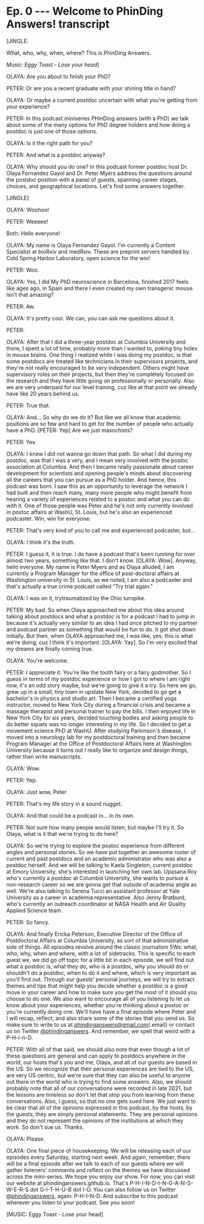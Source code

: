 # Ep. 0 --- Welcome to PhinDing Answers! transcript

[JINGLE:

What, who, why, when, where? This is PhinDing Answers.

*Music: Eggy Toast - Lose your head*]

OLAYA: Are you about to finish your PhD?

PETER: Or are you a recent graduate with your shining title in hand?

OLAYA: Or maybe a current postdoc uncertain with what you're getting from your experience?

PETER: In this podcast miniseries PHinDing answers (with a PhD) we talk about some of the many options for PhD degree holders and how doing a postdoc is just one of those options.

OLAYA: Is it the right path for you?

PETER: And what is a postdoc anyway?

OLAYA: Why should you do one? In this podcast former postdoc host Dr. Olaya Fernandez Gayol and Dr. Peter Myers address the questions around the postdoc position with a panel of guests, spanning career stages, choices, and geographical locations. Let's find some answers together.

[JINGLE]

OLAYA: Woohoo!

PETER: Weeeee!

Both: Hello everyone!

OLAYA: My name is Olaya Fernandez Gayol. I'm currently a Content Specialist at bioRxiv and medRxiv. These are preprint servers handled by Cold Spring Harbor Laboratory, open science for the win!

PETER: Woo.

OLAYA: Yes, I did My PhD neuroscience in Barcelona, finished 2017 feels like ages ago, in Spain and there I even created my own transgenic mouse. Isn't that amazing?

PETER: Aw.

OLAYA: It's pretty cool. We can, you can ask me questions about it.

PETER: <laugh>

OLAYA: After that I did a three-year postdoc at Columbia University and there, I spent a lot of time, probably more than I wanted to, poking tiny holes in mouse brains. One thing I realized while I was doing my postdoc, is that some postdocs are treated like technicians in their supervisors projects, and they're not really encouraged to be very independent. Others might have supervisory roles on their projects, but then they're completely focused on the research and they have little going on professionally or personally. Also we are very underpaid for our level training, cuz like at that point we already have like 20 years behind us.

PETER: True that.

OLAYA: <laugh> And... So why do we do it? But like we all know that academic positions are so few and hard to get for the number of people who actually have a PhD. [PETER: Yep] Are we just masochists?

PETER: Yes

OLAYA: <laugh> I knew I did not wanna go down that path. So what I did during my postdoc, was that I was a very, and I mean very involved with the postoc association at Columbia. And then I became really passionate about career development for scientists and opening people's minds about discovering all the careers that you can pursue as a PhD holder. And hence, this podcast was born. I saw this as an opportunity to leverage the network I had built and then reach many, many more people who might benefit from hearing a variety of experiences related to a postoc and what you can do with it. One of those people was Peter and he's not only currently involved in postoc affairs at WashU, St. Louis, but he's also an experienced podcaster. Win, win for everyone. <laugh>

PETER: That's very kind of you to call me and experienced podcaster, but...

OLAYA: I think it's the truth.

PETER: <laugh> I guess it, it is true. I do have a podcast that's been running for over almost two years, something like that. I don't know. [OLAYA: Wow]. Anyway, hello everyone. My name is Peter Myers and as Olaya alluded, I am currently a Program Manager for the office of post-doctoral affairs at Washington university in St. Louis, as we noted, I am also a podcaster and that's actually a true crime podcast called "Try trial again."

OLAYA: I was on it, trytraumatized by the Ohio turnpike.

PETER: <laugh> My bad. So when Olaya approached me about this idea around talking about postdocs and what a postdoc is for a podcast I had to jump in because it's actually very similar to an idea I had once pitched to my partner and podcast partner as something that would be fun to do. It got shut down initially. But then, when OLAYA approached me, I was like, yes, this is what we're doing, cuz I think it's important. [OLAYA: Yay]. So I'm very excited that my dreams are finally coming true.

OLAYA: You're welcome.

PETER: I appreciate it. You're like the tooth fairy or a fairy godmother. So I guess in terms of my postdoc experience or how I got to where I am right now, it's an odd story maybe, but we're going to give it a try. So here we go, grew up in a small, tiny town in upstate New York, decided to go get a bachelor's in physics and studio art. Then I became a certified yoga instructor, moved to New York City during a financial crisis and became a massage therapist and personal trainer to pay the bills. I then enjoyed life in New York City for six years, decided touching bodies and asking people to do better squats was no longer interesting in my life. So I decided to get a movement science PhD at WashU. After studying Parkinson's disease, I moved into a neurology lab for my postdoctoral training and then became Program Manager at the Office of Postdoctoral Affairs here at Washington University because it turns out I really like to organize and design things, rather than write manuscripts.

OLAYA: Wow.

PETER: Yep.

OLAYA: Just wow, Peter <laugh>

PETER: <laugh> That's my life story in a sound nugget.

OLAYA: And that could be a podcast in... in its own. <laugh>

PETER: Not sure how many people would listen, but maybe I'll try it. So Olaya, what is it that we're trying to do here?

OLAYA: So we're trying to explore the postoc experience from different angles and personal stories. So we have put together an awesome roster of current and past postdocs and an academic administrator who was also a postdoc herself. And we will be talking to Kaela Singleton, current postdoc at Emory University, she's interested in launching her own lab. Upasana Roy who's currently a postdoc at Columbia University, she wants to pursue a non-research career so we are gonna get that outside of academia angle as well. We're also talking to Serena Tucci an assistant professor at Yale University as a career in academia representative. Also Jenny Bratburd, who's currently an outreach coordinator at NASA Health and Air Quality Applied Science team.

PETER: So fancy.

OLAYA: <laugh> And finally Ericka Peterson, Executive Director of the Office of Postdoctoral Affairs at Columbia University, as sort of that administrative side of things. All episodes revolve around the classic journalism 5Ws: what, who, why, when and where, with a lot of sidetracks. This is specific to each guest <laugh> we, we did go off topic for a little bit in each episode, <laugh> we will find out what a postdoc is, what they do, who is a postdoc, why you should do or shouldn't do a postdoc, when to do it and where, which is very important as you'll find out. Through our guests' personal journeys, we will try to extract themes and tips that might help you decide whether a postdoc is a good move in your career and how to make sure you get the most of it should you choose to do one. We also want to encourage all of you listening to let us know about your experiences, whether you're thinking about a postoc or you're currently doing one. We'll have have a final episode where Peter and I will recap, reflect, and also share some of the stories that you send us. So make sure to write to us at [phindinganswers\@gmail.com](mailto:phindinganswers@gmail.com){.email} or contact us on Twitter [\@phindinganswers](twitter.com/phindinganswers). And remember, we spell that weird with a P-H-i-n-D.

PETER: With all of that said, we should also note that even though a lot of these questions are general and can apply to postdocs anywhere in the world, our hosts that's you and me, Olaya, and all of our guests are based in the US. So we recognize that their personal experiences are tied to the US, are very US centric, but we're sure that they can also be useful to anyone out there in the world who is trying to find some answers. Also, we should probably note that all of our conversations were recorded in late 2021, but the lessons are timeless so don't let that stop you from learning from these conversations. Also, I guess, so that no one gets sued here. We just want to be clear that all of the opinions expressed in this podcast, by the hosts, by the guests, they are simply personal statements. They are personal opinions and they do not represent the opinions of the institutions at which they work. So don't sue us. Thanks.

OLAYA: Please.

OLAYA: One final piece of housekeeping. We will be releasing each of our episodes every Saturday, starting next week. And again, remember, there will be a final episode after we talk to each of our guests where we will gather listeners' comments and reflect on the themes we have discussed across the mini-series. We hope you enjoy our show. For now, you can visit our website at phindinganswers.github.io. That's P-H-I-N-D-I-N-G-A-N-S-W-E-R-S dot G-I-T-H-U-B dot I-O. You can also follow us on Twitter [\@phindinganswers](twitter.com/phindinganswers), again: P-H-I-N-D. And subscribe to this podcast wherever you listen to your podcast. See you soon!

[MUSIC: Eggy Toast - Lose your head]
